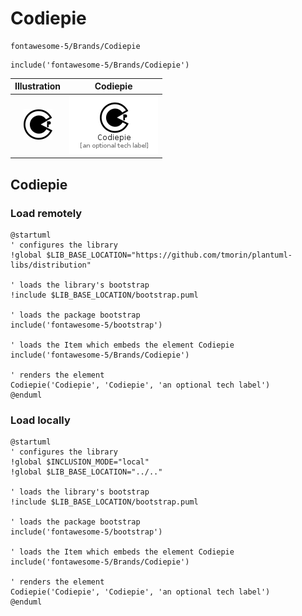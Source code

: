 # Codiepie


```text
fontawesome-5/Brands/Codiepie
```

```text
include('fontawesome-5/Brands/Codiepie')
```



| Illustration | Codiepie |
| :---: | :---: |
| ![illustration for Illustration](../../fontawesome-5/Brands/Codiepie.png) | ![illustration for Codiepie](../../fontawesome-5/Brands/Codiepie.Local.png) |




## Codiepie

### Load remotely
```plantuml
@startuml
' configures the library
!global $LIB_BASE_LOCATION="https://github.com/tmorin/plantuml-libs/distribution"

' loads the library's bootstrap
!include $LIB_BASE_LOCATION/bootstrap.puml

' loads the package bootstrap
include('fontawesome-5/bootstrap')

' loads the Item which embeds the element Codiepie
include('fontawesome-5/Brands/Codiepie')

' renders the element
Codiepie('Codiepie', 'Codiepie', 'an optional tech label')
@enduml
```

### Load locally
```plantuml
@startuml
' configures the library
!global $INCLUSION_MODE="local"
!global $LIB_BASE_LOCATION="../.."

' loads the library's bootstrap
!include $LIB_BASE_LOCATION/bootstrap.puml

' loads the package bootstrap
include('fontawesome-5/bootstrap')

' loads the Item which embeds the element Codiepie
include('fontawesome-5/Brands/Codiepie')

' renders the element
Codiepie('Codiepie', 'Codiepie', 'an optional tech label')
@enduml
```

